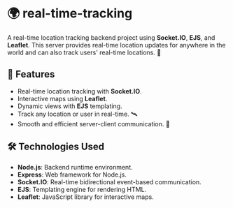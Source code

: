 # 🌍 real-time-tracking

A real-time location tracking backend project using **Socket.IO**, **EJS**, and **Leaflet**. This server provides real-time location updates for anywhere in the world and can also track users' real-time locations. 📍

## 🚀 Features
- Real-time location tracking with **Socket.IO**.
- Interactive maps using **Leaflet**.
- Dynamic views with **EJS** templating.
- Track any location or user in real-time. 🛰️
- Smooth and efficient server-client communication. 🔄

## 🛠️ Technologies Used
- **Node.js**: Backend runtime environment.
- **Express**: Web framework for Node.js.
- **Socket.IO**: Real-time bidirectional event-based communication.
- **EJS**: Templating engine for rendering HTML.
- **Leaflet**: JavaScript library for interactive maps.